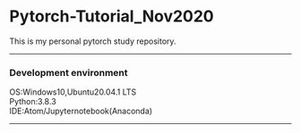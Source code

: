 # Pytorch-Tutorial_Nov2020
This is my personal pytorch study repository.
<hr>
<h3>Development environment</h3>
OS:Windows10,Ubuntu20.04.1 LTS<br>
Python:3.8.3<br>
IDE:Atom/Jupyternotebook(Anaconda)<br>
<hr>
